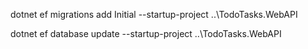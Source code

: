 ﻿dotnet ef migrations add Initial --startup-project ..\TodoTasks.WebAPI

dotnet ef database update --startup-project ..\TodoTasks.WebAPI
